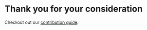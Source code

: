 # Thank you for your consideration

Checkout out our [contribution guide](http://vicdock.io/contributing).
